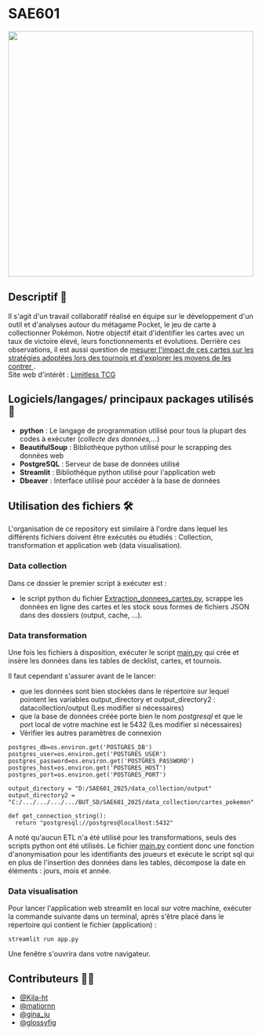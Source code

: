 # SAE601
<img src="https://upload.wikimedia.org/wikipedia/commons/c/c2/Pokemon_TCG_Pocket_logo.png" width="500" />

## Descriptif :memo:
Il s'agit d'un travail collaboratif réalisé en équipe sur le développement d'un outil et d'analyses autour du métagame Pocket, le jeu de carte à collectionner Pokémon. Notre objectif était d'identifier les cartes avec un taux de victoire élevé, leurs fonctionnements et évolutions. Derrière ces observations, il est aussi question de <ins> mesurer l'impact de ces cartes sur les stratégies adoptées lors des tournois et d'explorer les moyens de les contrer </ins>. \
Site web d'intérêt : [Limitless TCG](https://play.limitlesstcg.com/)

## Logiciels/langages/ principaux packages utilisés :pushpin:
- **python** : Le langage de programmation utilisé pour tous la plupart des codes à exécuter (*collecte des données,...*)
- **BeautifulSoup** : Bibliothèque python utilisé pour le scrapping des données web
- **PostgreSQL** :  Serveur de base de données utilisé
- **Streamlit** : Bibliothèque python utilisé pour l'application web
- **Dbeaver** : Interface utilisé pour accéder à la base de données

## Utilisation des fichiers :hammer_and_wrench: 
L'organisation de ce repository est similaire à l'ordre dans lequel les différents fichiers doivent être exécutés ou étudiés : Collection, transformation et application web (data visualisation).

### Data collection
Dans ce dossier le premier script à exécuter est :
- le script python du fichier [Extraction_donnees_cartes.py](data_collection/Extraction_donnees_carte.py), scrappe les données en ligne des cartes et les stock sous formes de fichiers JSON dans des dossiers (output, cache, ...).

### Data transformation
Une fois les fichiers à disposition, exécuter le script [main.py](./data_transformation/main.py) qui crée et insère les données dans les tables de decklist, cartes, et tournois. 

Il faut cependant s'assurer avant de le lancer:
- que les données sont bien stockées dans le répertoire sur lequel pointent les variables output_directory et output_directory2 : datacollection/output (Les modifier si nécessaires)
- que la base de données créée porte bien le nom *postgresql* et que le port local de votre machine est le 5432 (Les modifier si nécessaires)
- Vérifier les autres paramètres de connexion

```
postgres_db=os.environ.get('POSTGRES_DB')
postgres_user=os.environ.get('POSTGRES_USER')
postgres_password=os.environ.get('POSTGRES_PASSWORD')
postgres_host=os.environ.get('POSTGRES_HOST')
postgres_port=os.environ.get('POSTGRES_PORT')

output_directory = "D:/SAE601_2025/data_collection/output"
output_directory2 = "C:/.../.../.../.../BUT_SD/SAE601_2025/data_collection/cartes_pokemon"

def get_connection_string():
  return "postgresql://postgres@localhost:5432"
```
A noté qu'aucun ETL n'a été utilisé pour les transformations, seuls des scripts python ont été utilisés. Le fichier <ins>main.py</ins> contient donc une fonction d'anonymisation pour les identifiants des joueurs et exécute le script sql qui en plus de l'insertion des données dans les tables, décompose la date en éléments : jours, mois et année. 

### Data visualisation 
Pour lancer l'application web streamlit en local sur votre machine, exécuter la commande suivante dans un terminal, après s'être placé dans le répertoire qui contient le fichier (application) : 
```
streamlit run app.py
```
Une fenêtre s'ouvrira dans votre navigateur.

## Contributeurs :technologist:
- [@Kila-ht](https://github.com/Kila-ht)
- [@matiornn](https://github.com/matiornn)
- [@gina_ju](https://github.com/ginaju)
- [@glossyfig](https://github.com/Glossyfig)
